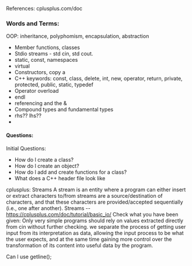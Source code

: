 References: cplusplus.com/doc
### Words and Terms:
OOP: inheritance, polyphomism, encapsulation, abstraction
- Member functions, classes
- Stdio streams - std cin, std cout.
- static, const, namespaces
- virtual
- Constructors, copy a
- C++ keywords: const, class, delete, int, new, operator, return, private, protected, public, static, typedef
- Operator overload
- endl
- referencing and the &
- Compound types and fundamental types
- rhs?? lhs??
- 


#### Questions:
Initial Questions:
- How do l  create a class?
- How do l create an object?
- How do l add and create functions for a class?
- What does a C++ header file look like

cplusplus: Streams
 A stream is an entity where a program can either insert or extract characters to/from
 streams are a source/destination of characters, and that these characters are provided/accepted sequentially (i.e., one after another).
 Streams -- https://cplusplus.com/doc/tutorial/basic_io/
 Check what you have been given: Only very simple programs should rely on values extracted directly from cin without further checking.
 we separate the process of getting user input from its interpretation as data, allowing the input process to be what the user expects, and at the same time gaining more control over the transformation of its content into useful data by the program.

Can l use getline();
